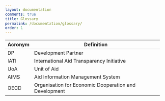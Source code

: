 ```yaml
---
layout: documentation
comments: true
title: Glossary
permalink: /documentation/glossary/
order: 1
---
```


Acronym | Definition
---  |  ---  
DP | Development Partner
IATI | International Aid Transparency Initiative
UoA | Unit of Aid
AIMS | Aid Information Management System
OECD | Organisation for Economic Dooperation and Development
